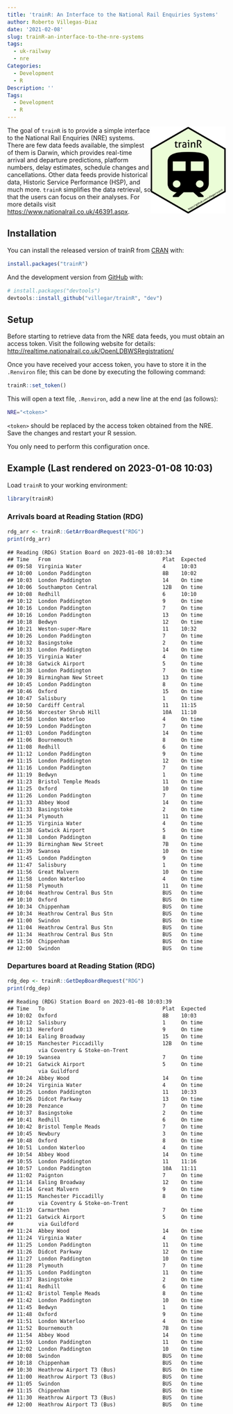 ```yaml
---
title: 'trainR: An Interface to the National Rail Enquiries Systems'
author: Roberto Villegas-Diaz
date: '2021-02-08'
slug: trainR-an-interface-to-the-nre-systems
tags:
  - uk-railway
  - nre
Categories:
  - Development
  - R
Description: ''
Tags:
  - Development
  - R
---
```


<img src="https://raw.githubusercontent.com/villegar/trainR/main/inst/images/logo.png" alt="logo" align="right" height=200px/>

The goal of `trainR` is to provide a simple interface to the 
National Rail Enquiries (NRE) systems. There are few data feeds 
available, the simplest of them is Darwin, which provides real-time 
arrival and departure predictions, platform numbers, delay estimates, 
schedule changes and cancellations. Other data feeds provide historical 
data, Historic Service Performance (HSP), and much more. `trainR` 
simplifies the data retrieval, so that the users can focus on their 
analyses. For more details visit 
https://www.nationalrail.co.uk/46391.aspx.

## Installation

You can install the released version of trainR from [CRAN](https://CRAN.R-project.org) with:

``` r
install.packages("trainR")
```

And the development version from [GitHub](https://github.com/) with:

``` r
# install.packages("devtools")
devtools::install_github("villegar/trainR", "dev")
```

## Setup
Before starting to retrieve data from the NRE data feeds, you must obtain an access token. 
Visit the following website for details: http://realtime.nationalrail.co.uk/OpenLDBWSRegistration/

Once you have received your access token, you have to store it in the `.Renviron` file; this can be 
done by executing the following command:


```r
trainR::set_token()
```

This will open a text file, `.Renviron`, add a new line at the end (as follows):

```bash
NRE="<token>"
```

`<token>` should be replaced by the access token obtained from the NRE. Save the changes and restart 
your R session.

You only need to perform this configuration once.

## Example (Last rendered on 2023-01-08 10:03)

Load `trainR` to your working environment:

```r
library(trainR)
```

### Arrivals board at Reading Station (RDG)


```r
rdg_arr <- trainR::GetArrBoardRequest("RDG")
print(rdg_arr)
```

```
## Reading (RDG) Station Board on 2023-01-08 10:03:34
## Time   From                                    Plat  Expected
## 09:58  Virginia Water                          4     10:03
## 10:00  London Paddington                       8B    10:02
## 10:03  London Paddington                       14    On time
## 10:06  Southampton Central                     12B   On time
## 10:08  Redhill                                 6     10:10
## 10:12  London Paddington                       9     On time
## 10:16  London Paddington                       7     On time
## 10:16  London Paddington                       13    On time
## 10:18  Bedwyn                                  12    On time
## 10:21  Weston-super-Mare                       11    10:32
## 10:26  London Paddington                       7     On time
## 10:32  Basingstoke                             2     On time
## 10:33  London Paddington                       14    On time
## 10:35  Virginia Water                          4     On time
## 10:38  Gatwick Airport                         5     On time
## 10:38  London Paddington                       7     On time
## 10:39  Birmingham New Street                   13    On time
## 10:45  London Paddington                       8     On time
## 10:46  Oxford                                  15    On time
## 10:47  Salisbury                               1     On time
## 10:50  Cardiff Central                         11    11:15
## 10:56  Worcester Shrub Hill                    10A   11:10
## 10:58  London Waterloo                         4     On time
## 10:59  London Paddington                       7     On time
## 11:03  London Paddington                       14    On time
## 11:06  Bournemouth                             8     On time
## 11:08  Redhill                                 6     On time
## 11:12  London Paddington                       9     On time
## 11:15  London Paddington                       12    On time
## 11:16  London Paddington                       7     On time
## 11:19  Bedwyn                                  1     On time
## 11:23  Bristol Temple Meads                    11    On time
## 11:25  Oxford                                  10    On time
## 11:26  London Paddington                       7     On time
## 11:33  Abbey Wood                              14    On time
## 11:33  Basingstoke                             2     On time
## 11:34  Plymouth                                11    On time
## 11:35  Virginia Water                          4     On time
## 11:38  Gatwick Airport                         5     On time
## 11:38  London Paddington                       8     On time
## 11:39  Birmingham New Street                   7B    On time
## 11:39  Swansea                                 10    On time
## 11:45  London Paddington                       9     On time
## 11:47  Salisbury                               1     On time
## 11:56  Great Malvern                           10    On time
## 11:58  London Waterloo                         4     On time
## 11:58  Plymouth                                11    On time
## 10:04  Heathrow Central Bus Stn                BUS   On time
## 10:10  Oxford                                  BUS   On time
## 10:34  Chippenham                              BUS   On time
## 10:34  Heathrow Central Bus Stn                BUS   On time
## 11:00  Swindon                                 BUS   On time
## 11:04  Heathrow Central Bus Stn                BUS   On time
## 11:34  Heathrow Central Bus Stn                BUS   On time
## 11:50  Chippenham                              BUS   On time
## 12:00  Swindon                                 BUS   On time
```

### Departures board at Reading Station (RDG)


```r
rdg_dep <- trainR::GetDepBoardRequest("RDG")
print(rdg_dep)
```

```
## Reading (RDG) Station Board on 2023-01-08 10:03:39
## Time   To                                      Plat  Expected
## 10:02  Oxford                                  8B    10:03
## 10:12  Salisbury                               1     On time
## 10:13  Hereford                                9     On time
## 10:14  Ealing Broadway                         15    On time
## 10:15  Manchester Piccadilly                   12B   On time
##        via Coventry & Stoke-on-Trent           
## 10:19  Swansea                                 7     On time
## 10:21  Gatwick Airport                         5     On time
##        via Guildford                           
## 10:24  Abbey Wood                              14    On time
## 10:24  Virginia Water                          4     On time
## 10:25  London Paddington                       11    10:33
## 10:26  Didcot Parkway                          13    On time
## 10:28  Penzance                                7     On time
## 10:37  Basingstoke                             2     On time
## 10:41  Redhill                                 6     On time
## 10:42  Bristol Temple Meads                    7     On time
## 10:45  Newbury                                 3     On time
## 10:48  Oxford                                  8     On time
## 10:51  London Waterloo                         4     On time
## 10:54  Abbey Wood                              14    On time
## 10:55  London Paddington                       11    11:16
## 10:57  London Paddington                       10A   11:11
## 11:02  Paignton                                7     On time
## 11:14  Ealing Broadway                         12    On time
## 11:14  Great Malvern                           9     On time
## 11:15  Manchester Piccadilly                   8     On time
##        via Coventry & Stoke-on-Trent           
## 11:19  Carmarthen                              7     On time
## 11:21  Gatwick Airport                         5     On time
##        via Guildford                           
## 11:24  Abbey Wood                              14    On time
## 11:24  Virginia Water                          4     On time
## 11:25  London Paddington                       11    On time
## 11:26  Didcot Parkway                          12    On time
## 11:27  London Paddington                       10    On time
## 11:28  Plymouth                                7     On time
## 11:35  London Paddington                       11    On time
## 11:37  Basingstoke                             2     On time
## 11:41  Redhill                                 6     On time
## 11:42  Bristol Temple Meads                    8     On time
## 11:42  London Paddington                       10    On time
## 11:45  Bedwyn                                  1     On time
## 11:48  Oxford                                  9     On time
## 11:51  London Waterloo                         4     On time
## 11:52  Bournemouth                             7B    On time
## 11:54  Abbey Wood                              14    On time
## 11:59  London Paddington                       11    On time
## 12:02  London Paddington                       10    On time
## 10:08  Swindon                                 BUS   On time
## 10:18  Chippenham                              BUS   On time
## 10:30  Heathrow Airport T3 (Bus)               BUS   On time
## 11:00  Heathrow Airport T3 (Bus)               BUS   On time
## 11:05  Swindon                                 BUS   On time
## 11:15  Chippenham                              BUS   On time
## 11:30  Heathrow Airport T3 (Bus)               BUS   On time
## 12:00  Heathrow Airport T3 (Bus)               BUS   On time
```
